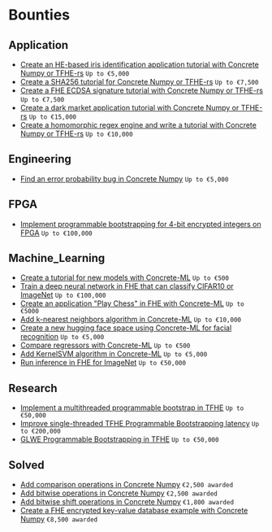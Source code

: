 # Bounties

## Application

* [Create an HE-based iris identification application tutorial with Concrete Numpy or TFHE-rs](Application/create-iris-identification-app-tutorial.md) `Up to €5,000`
* [Create a SHA256 tutorial for Concrete Numpy or TFHE-rs](Application/create-a-sha256-tutorial.md) `Up to €7,500`
* [Create a FHE ECDSA signature tutorial with Concrete Numpy or TFHE-rs](Application/create-a-secp256k1-tutorial.md) `Up to €7,500`
* [Create a dark market application tutorial with Concrete Numpy or TFHE-rs](Application/create-a-dark-market-app-tutorial.md) `Up to €15,000`
* [Create a homomorphic regex engine and write a tutorial with Concrete Numpy or TFHE-rs](Application/create-regex-engine-tutorial.md) `Up to €10,000`

## Engineering

* [Find an error probability bug in Concrete Numpy](Engineering/find-error-probability-bug.md) `Up to €5,000`

## FPGA

* [Implement programmable bootstrapping for 4-bit encrypted integers on FPGA](FPGA/fpga_4b_pbs.md) `Up to €100,000`

## Machine_Learning

* [Create a tutorial for new models with Concrete-ML](Machine_Learning/tutorial-for-new-models.md) `Up to €500`
* [Train a deep neural network in FHE that can classify CIFAR10 or ImageNet](Machine_Learning/fhe-training.md) `Up to €100,000`
* [Create an application "Play Chess" in FHE with Concrete-ML](Machine_Learning/create-an-app-play-chess-in-fhe.md) `Up to €5000`
* [Add k-nearest neighbors algorithm in Concrete-ML](Machine_Learning/add-k-nearest-neighbors-algorithm.md) `Up to €10,000`
* [Create a new hugging face space using Concrete-ML for facial recognition](Machine_Learning/create-a-hugging-face-space-for-facial-recognition.md) `Up to €5,000`
* [Compare regressors with Concrete-ML](Machine_Learning/tutorial-Adding-a-comparison-of-regressors.md) `Up to €500`
* [Add KernelSVM algorithm in Concrete-ML](Machine_Learning/add-kernel-svm.md) `Up to €5,000`
* [Run inference in FHE for ImageNet](Machine_Learning/tutorial-for-ImageNet-classification.md) `Up to €50,000`

## Research

* [Implement a multithreaded programmable bootstrap in TFHE](Research/multithreaded_PBS.md) `Up to €50,000`
* [Improve single-threaded TFHE Programmable Bootstrapping latency](Research/Improve_single_threaded_PBS_latency.md) `Up to €200,000`
* [GLWE Programmable Bootstrapping in TFHE](Research/GLWE_bootstrapping.md) `Up to €50,000`

## Solved

* [Add comparison operations in Concrete Numpy](Solved/add-comparison-operations.md) `€2,500 awarded`
* [Add bitwise operations in Concrete Numpy](Solved/add-bitwise-operations.md) `€2,500 awarded`
* [Add bitwise shift operations in Concrete Numpy](Solved/add-bitwise-shift-operations.md) `€1,800 awarded`
* [Create a FHE encrypted key-value database example with Concrete Numpy](Solved/create-key-value-database-app.md) `€8,500 awarded`

